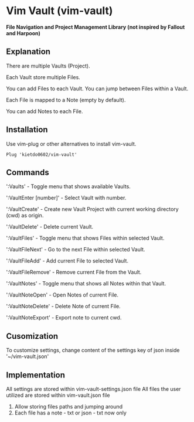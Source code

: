 # Vim Vault (vim-vault)

**File Navigation and Project Management Library (not inspired by Fallout and Harpoon)**


## Explanation

There are multiple Vaults (Project).

Each Vault store multiple Files.

You can add Files to each Vault. You can jump between Files within a Vault.

Each File is mapped to a Note (empty by default). 

You can add Notes to each File.


## Installation
Use vim-plug or other alternatives to install vim-vault.

```text
Plug 'kietdo0602/vim-vault'
```


## Commands 

':Vaults' - Toggle menu that shows available Vaults.

':VaultEnter [number]' - Select Vault with number.

':VaultCreate' - Create new Vault Project with current working directory (cwd) as origin.

':VaultDelete' - Delete current Vault.

':VaultFiles' - Toggle menu that shows Files within selected Vault.

':VaultFileNext' - Go to the next File within selected Vault.

':VaultFileAdd' - Add current File to selected Vault.

':VaultFileRemove' - Remove current File from the Vault.

':VaultNotes' - Toggle menu that shows all Notes within that Vault.

':VaultNoteOpen' - Open Notes of current File.

':VaultNoteDelete' - Delete Note of current File.

':VaultNoteExport' - Export note to current cwd.



## Cusomization
To customize settings, change content of the settings key of json inside '~/vim-vault.json'



## Implementation
All settings are stored within vim-vault-settings.json file
All files the user utilized are stored within vim-vault.json file

1. Allow storing files paths and jumping around
2. Each file has a note - txt or json - txt now only


